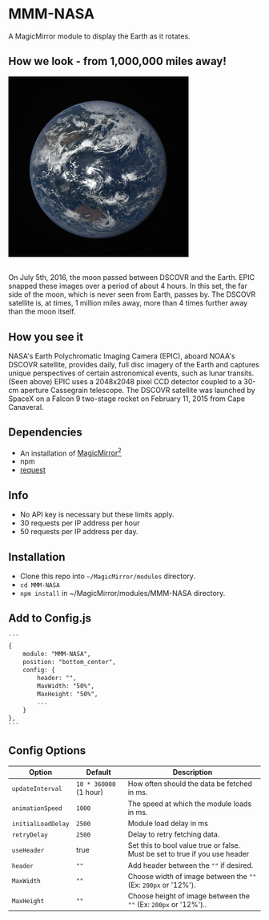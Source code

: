 # MMM-NASA

A MagicMirror module to display the Earth as it rotates.

## How we look - from 1,000,000 miles away!

![](pix/7.gif)
##
On July 5th, 2016, the moon passed between DSCOVR and the Earth. EPIC snapped these images over a period of about 4 hours. In this set, the far side of the moon, which is never seen from Earth, passes by. The DSCOVR satellite is, at times, 1 million miles away, more than 4 times further away than the moon itself.


## How you see it

NASA's Earth Polychromatic Imaging Camera (EPIC), aboard NOAA's DSCOVR satellite, provides daily, full disc imagery of the Earth and captures unique perspectives of certain astronomical events, such as lunar transits. (Seen above) EPIC uses a 2048x2048 pixel CCD detector coupled to a 30-cm aperture Cassegrain telescope. The DSCOVR satellite was launched by SpaceX on a Falcon 9 two-stage rocket on February 11, 2015 from Cape Canaveral.



## Dependencies

* An installation of [MagicMirror<sup>2</sup>](https://github.com/MichMich/MagicMirror)
* npm
* [request](https://www.npmjs.com/package/request)


## Info

* No API key is necessary but these limits apply.
* 30 requests per IP address per hour
* 50 requests per IP address per day.

## Installation

* Clone this repo into `~/MagicMirror/modules` directory.
* `cd MMM-NASA`
* `npm install` in ~/MagicMirror/modules/MMM-NASA directory.

## Add to Config.js

    ```
    {
        module: "MMM-NASA",
        position: "bottom_center",
        config: {
            header: "",
            MaxWidth: "50%",
            MaxHeight: "50%",
            ...
        }
    },
    ```

## Config Options

| **Option** | **Default** | **Description** |
| --- | --- | --- |
| `updateInterval` | `10 * 360000` (1 hour) | How often should the data be fetched in ms. |
| `animationSpeed` | `1000` | The speed at which the module loads in ms. |
| `initialLoadDelay` | `2500` | Module load delay in ms |
| `retryDelay` | `2500` |Delay to retry fetching data. |
| `useHeader` | true |Set this to bool value true or false. Must be set to true if you use header |
| `header` | `""` | Add header between the `""` if desired. |
| `MaxWidth` | `""`|  Choose width of image between the `""` (Ex: `200px` or '12%'). |
| `MaxHeight` | `""` | Choose height of image between the `""` (Ex: `200px` or '12%').. |

